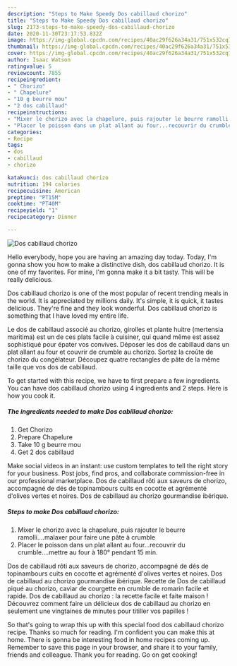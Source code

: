 ```yaml
---
description: "Steps to Make Speedy Dos cabillaud chorizo"
title: "Steps to Make Speedy Dos cabillaud chorizo"
slug: 2173-steps-to-make-speedy-dos-cabillaud-chorizo
date: 2020-11-30T23:17:53.832Z
image: https://img-global.cpcdn.com/recipes/40ac29f626a34a31/751x532cq70/dos-cabillaud-chorizo-photo-principale-de-la-recette.jpg
thumbnail: https://img-global.cpcdn.com/recipes/40ac29f626a34a31/751x532cq70/dos-cabillaud-chorizo-photo-principale-de-la-recette.jpg
cover: https://img-global.cpcdn.com/recipes/40ac29f626a34a31/751x532cq70/dos-cabillaud-chorizo-photo-principale-de-la-recette.jpg
author: Isaac Watson
ratingvalue: 5
reviewcount: 7855
recipeingredient:
- " Chorizo"
- " Chapelure"
- "10 g beurre mou"
- "2 dos cabillaud"
recipeinstructions:
- "Mixer le chorizo avec la chapelure, puis rajouter le beurre ramolli....malaxer pour faire une pâte à crumble"
- "Placer le poisson dans un plat allant au four...recouvrir du crumble....mettre au four à 180° pendant 15 min."
categories:
- Recipe
tags:
- dos
- cabillaud
- chorizo

katakunci: dos cabillaud chorizo 
nutrition: 194 calories
recipecuisine: American
preptime: "PT15M"
cooktime: "PT40M"
recipeyield: "1"
recipecategory: Dinner

---
```



![Dos cabillaud chorizo](https://img-global.cpcdn.com/recipes/40ac29f626a34a31/751x532cq70/dos-cabillaud-chorizo-photo-principale-de-la-recette.jpg)

Hello everybody, hope you are having an amazing day today. Today, I'm gonna show you how to make a distinctive dish, dos cabillaud chorizo. It is one of my favorites. For mine, I'm gonna make it a bit tasty. This will be really delicious.

Dos cabillaud chorizo is one of the most popular of recent trending meals in the world. It is appreciated by millions daily. It's simple, it is quick, it tastes delicious. They're fine and they look wonderful. Dos cabillaud chorizo is something that I have loved my entire life.

Le dos de cabillaud associé au chorizo, girolles et plante huitre (mertensia maritima) est un de ces plats facile à cuisiner, qui quand même est assez sophistiqué pour épater vos convives. Déposer les dos de cabillaud dans un plat allant au four et couvrir de crumble au chorizo. Sortez la croûte de chorizo du congélateur. Découpez quatre rectangles de pâte de la même taille que vos dos de cabillaud.


To get started with this recipe, we have to first prepare a few ingredients. You can have dos cabillaud chorizo using 4 ingredients and 2 steps. Here is how you cook it.

<!--inarticleads1-->

##### The ingredients needed to make Dos cabillaud chorizo:

1. Get  Chorizo
1. Prepare  Chapelure
1. Take 10 g beurre mou
1. Get 2 dos cabillaud


Make social videos in an instant: use custom templates to tell the right story for your business. Post jobs, find pros, and collaborate commission-free in our professional marketplace. Dos de cabillaud rôti aux saveurs de chorizo, accompagné de dés de topinambours cuits en cocotte et agrémenté d&#39;olives vertes et noires. Dos de cabillaud au chorizo gourmandise ibérique. 

<!--inarticleads2-->

##### Steps to make Dos cabillaud chorizo:

1. Mixer le chorizo avec la chapelure, puis rajouter le beurre ramolli....malaxer pour faire une pâte à crumble
1. Placer le poisson dans un plat allant au four...recouvrir du crumble....mettre au four à 180° pendant 15 min.


Dos de cabillaud rôti aux saveurs de chorizo, accompagné de dés de topinambours cuits en cocotte et agrémenté d&#39;olives vertes et noires. Dos de cabillaud au chorizo gourmandise ibérique. Recette de Dos de cabillaud piqué au chorizo, caviar de courgette en crumble de romarin facile et rapide. Dos de cabillaud au chorizo : la recette facile et faite maison ! Découvrez comment faire un délicieux dos de cabillaud au chorizo en seulement une vingtaines de minutes pour titiller vos papilles ! 

So that's going to wrap this up with this special food dos cabillaud chorizo recipe. Thanks so much for reading. I'm confident you can make this at home. There is gonna be interesting food in home recipes coming up. Remember to save this page in your browser, and share it to your family, friends and colleague. Thank you for reading. Go on get cooking!
